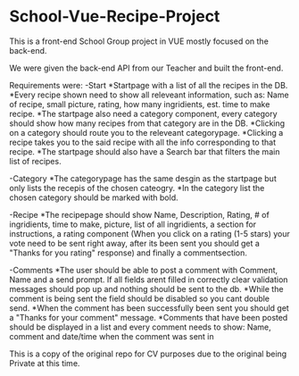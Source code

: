 # School-Vue-Recipe-Project

This is a front-end School Group project in VUE mostly focused on the back-end. 

We were given the back-end API from our Teacher and built the front-end.

Requirements were:
-Start
*Startpage with a list of all the recipes in the DB.
*Every recipe shown need to show all releveant information, such as: Name of recipe, small picture, rating, how many ingridients, est. time to make recipe.
*The startpage also need a category component, every category should show how many recipes from that category are in the DB.
*Clicking on a category should route you to the releveant categorypage.
*Clicking a recipe takes you to the said recipe with all the info corresponding to that recipe.
*The startpage should also have a Search bar that filters the main list of recipes.

-Category
*The categorypage has the same desgin as the startpage but only lists the  recepis of the chosen cateogry.
*In the category list the chosen category should be marked with bold.

-Recipe
*The recipepage should show Name, Description, Rating, # of ingridients, time to make, picture, list of all ingridients, a section for instructions, a rating component (When you click on a rating (1-5 stars) your vote need to be sent right away, after its been sent you should get a "Thanks for you rating" response) and finally a commentsection.

-Comments
*The user should be able to post a comment with Comment, Name and a send prompt. If all fields arent filled in correctly clear validation messages should pop up and nothing should be sent to the db.
*While the comment is being sent the field should be disabled so you cant double send.
*When the comment has been successfully been sent you should get a "Thanks for your comment" message.
*Comments that have been posted should be displayed in a list and every comment needs to show: Name, comment and date/time when the comment was sent in

This is a copy of the original repo for CV purposes due to the original being Private at this time.
